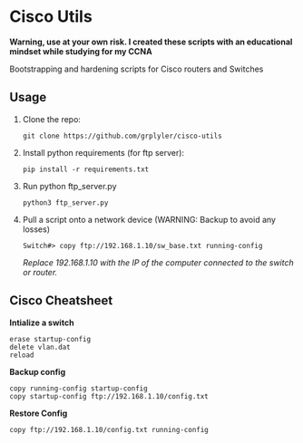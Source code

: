 # Cisco Utils

**Warning, use at your own risk. I created these scripts with an educational mindset while studying for my CCNA**

Bootstrapping and hardening scripts for Cisco routers and Switches

## Usage

1. Clone the repo: 

    ```
    git clone https://github.com/grplyler/cisco-utils
    ```
    
2. Install python requirements (for ftp server):

    ```
    pip install -r requirements.txt
    ```
    
3. Run python ftp_server.py

    ```
    python3 ftp_server.py
    ```
    
4. Pull a script onto a network device (WARNING: Backup to avoid any losses)

    ```
    Switch#> copy ftp://192.168.1.10/sw_base.txt running-config
    ```
    
    *Replace 192.168.1.10 with the IP of the computer connected to the switch or router.*
    
## Cisco Cheatsheet

**Intialize a switch**

```
erase startup-config
delete vlan.dat
reload
```

**Backup config**
```
copy running-config startup-config
copy startup-config ftp://192.168.1.10/config.txt
```

**Restore Config**
```
copy ftp://192.168.1.10/config.txt running-config
```


